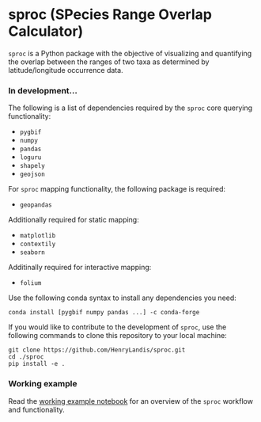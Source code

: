 # sproc (SPecies Range Overlap Calculator)

``sproc`` is a Python package with the objective of visualizing and quantifying the overlap between the ranges of two taxa as determined by latitude/longitude occurrence data.

### In development...

The following is a list of dependencies required by the ``sproc`` core querying functionality:

- ``pygbif``
- ``numpy``
- ``pandas``
- ``loguru``
- ``shapely``
- ``geojson``

For ``sproc`` mapping functionality, the following package is required:

- ``geopandas``

Additionally required for static mapping:

- ``matplotlib``
- ``contextily``
- ``seaborn``

Additinally required for interactive mapping:

- ``folium``

Use the following conda syntax to install any dependencies you need:

```
conda install [pygbif numpy pandas ...] -c conda-forge
```

If you would like to contribute to the development of ``sproc``, use the following commands to clone this repository to your local machine:

```
git clone https://github.com/HenryLandis/sproc.git
cd ./sproc
pip install -e .
```

### Working example

Read the [working example notebook](https://nbviewer.jupyter.org/github/HenryLandis/sproc/blob/main/notebooks/working-example.ipynb) for an overview of the ``sproc`` workflow and functionality.
